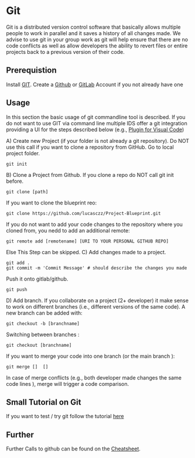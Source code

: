 # Git 

Git is a distributed version control software that basically allows multiple people to work in parallel and it saves a history of all changes made. 
We advise to use git in your group work as git will help ensure that there are no code conflicts as well as allow developers the ability to revert files or entire projects back to a previous version of their code.
## Prerequistion 
Install [GIT](https://education.github.com/git-cheat-sheet-education.pdf).
Create a [Github](www.github.com) or [GitLab](www.gitlab.com) Account if you not already have one 

## Usage 
In this section the basic usage of git commandline tool is described. 
If you do not want to use GIT via command line multiple IDS offer a git integration providing a UI for the steps described below (e.g.,
[Plugin for Visual Code](https://code.visualstudio.com/docs/sourcecontrol/overview))


A) Create new Project (if your folder is not already a git repository). Do NOT use this call if you want to clone a repository from GitHub. 
Go to local project folder. 
```
git init
```
B) Clone a Project from Github. If you clone a repo do NOT call git init before. 
```
git clone [path]
```
If you want to clone the blueprint reo: 
```
git clone https://github.com/lucasczz/Project-Blueprint.git
```

If you do not want to add your code changes to the repository where you cloned from, you nedd to add an additional remote:
```
git remote add [remotename] [URI TO YOUR PERSONAL GITHUB REPO]
```
Else This Step can be skipped.
C) Add changes made to a project. 
```
git add .
git commit -m 'Commit Message' # should describe the changes you made
```
Push it onto gitlab/github. 
```
git push 
```
D) Add branch. 
If you collaborate on a project (2+ developer) it make sense to work on different branches (i.e., different versions of the same code). 
A new branch can be added with: 
```
git checkout -b [branchname]
```
Switching between branches : 
```
git checkout [branchname]
```
If you want to merge your code into one branch (or the main branch ):
```
git merge []  []
```
In case of merge conflicts (e.g., both developer made changes the same code lines ), merge will trigger a code comparison. 

## Small Tutorial on Git 
If you want to test / try git follow the tutorial [here](https://towardsdatascience.com/an-easy-beginners-guide-to-git-2d5a99682a4c)

## Further 
Further Calls to github can be found on the [Cheatsheet](https://education.github.com/git-cheat-sheet-education.pdf).